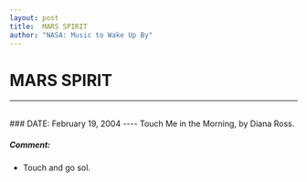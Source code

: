 ```yaml
---
layout: post
title:  MARS SPIRIT
author: "NASA: Music to Wake Up By"
---
```


# MARS SPIRIT
----
<br/>
### DATE: February 19, 2004
----
Touch Me in the Morning, by Diana Ross.

##### Comment:
* Touch and go sol.
